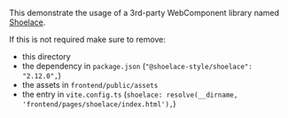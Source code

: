 This demonstrate the usage of a 3rd-party WebComponent library named [Shoelace](https://shoelace.style/).

If this is not required make sure to remove:
- this directory
- the dependency in `package.json` (`"@shoelace-style/shoelace": "2.12.0",`)
- the assets in `frontend/public/assets`
- the entry in `vite.config.ts` (`shoelace: resolve(__dirname, 'frontend/pages/shoelace/index.html'),`)